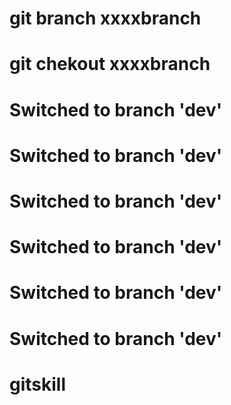 #	git branch xxxxbranch
#   git chekout xxxxbranch
#	Switched to branch 'dev'
#	Switched to branch 'dev'
#	Switched to branch 'dev'
#	Switched to branch 'dev'
#	Switched to branch 'dev'
#	Switched to branch 'dev'




# gitskill
